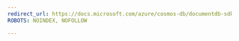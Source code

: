 ```yaml
---
redirect_url: https://docs.microsoft.com/azure/cosmos-db/documentdb-sdk-dotnet-core
ROBOTS: NOINDEX, NOFOLLOW

---
```

